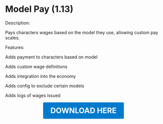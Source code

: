 # Model Pay (1.13)

Description:

Pays characters wages based on the model they use, allowing custom pay scales.

Features:

Adds payment to characters based on model

Adds custom wage definitions

Adds integration into the economy

Adds config to exclude certain models

Adds logs of wages issued

<p align="center"><a href="https://github.com/LiliaFramework/Modules/raw/refs/heads/gh-pages/modelpay.zip" style="display:inline-block;padding:12px 24px;font-size:1.5rem;font-weight:bold;text-decoration:none;color:#fff;background-color:#007acc;border-radius:4px;">DOWNLOAD HERE</a></p>